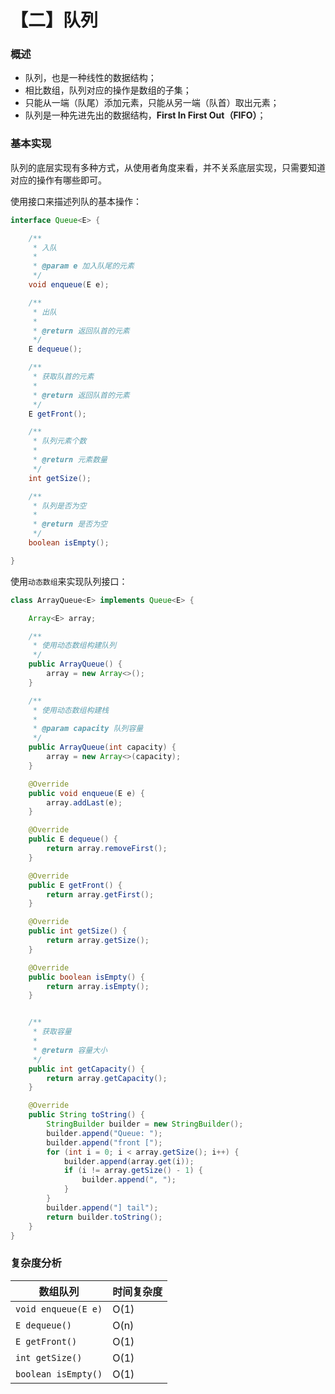 # 【二】队列

### 概述

* 队列，也是一种线性的数据结构；
* 相比数组，队列对应的操作是数组的子集；
* 只能从一端（队尾）添加元素，只能从另一端（队首）取出元素；
* 队列是一种先进先出的数据结构，**First In First Out（FIFO）**；

### 基本实现

队列的底层实现有多种方式，从使用者角度来看，并不关系底层实现，只需要知道对应的操作有哪些即可。

使用接口来描述列队的基本操作：

```java
interface Queue<E> {

    /**
     * 入队
     *
     * @param e 加入队尾的元素
     */
    void enqueue(E e);

    /**
     * 出队
     *
     * @return 返回队首的元素
     */
    E dequeue();

    /**
     * 获取队首的元素
     *
     * @return 返回队首的元素
     */
    E getFront();

    /**
     * 队列元素个数
     *
     * @return 元素数量
     */
    int getSize();

    /**
     * 队列是否为空
     *
     * @return 是否为空
     */
    boolean isEmpty();

}
```

使用`动态数组`来实现队列接口：

```java
class ArrayQueue<E> implements Queue<E> {

    Array<E> array;

    /**
     * 使用动态数组构建队列
     */
    public ArrayQueue() {
        array = new Array<>();
    }

    /**
     * 使用动态数组构建栈
     *
     * @param capacity 队列容量
     */
    public ArrayQueue(int capacity) {
        array = new Array<>(capacity);
    }

    @Override
    public void enqueue(E e) {
        array.addLast(e);
    }

    @Override
    public E dequeue() {
        return array.removeFirst();
    }

    @Override
    public E getFront() {
        return array.getFirst();
    }

    @Override
    public int getSize() {
        return array.getSize();
    }

    @Override
    public boolean isEmpty() {
        return array.isEmpty();
    }


    /**
     * 获取容量
     *
     * @return 容量大小
     */
    public int getCapacity() {
        return array.getCapacity();
    }

    @Override
    public String toString() {
        StringBuilder builder = new StringBuilder();
        builder.append("Queue: ");
        builder.append("front [");
        for (int i = 0; i < array.getSize(); i++) {
            builder.append(array.get(i));
            if (i != array.getSize() - 1) {
                builder.append(", ");
            }
        }
        builder.append("] tail");
        return builder.toString();
    }
}
```

### 复杂度分析

| 数组队列            | 时间复杂度 |
| ------------------- | ---------- |
| `void enqueue(E e)` | O(1)       |
| `E dequeue()`       | O(n)       |
| `E getFront()`      | O(1)       |
| `int getSize()`     | O(1)       |
| `boolean isEmpty()` | O(1)       |

